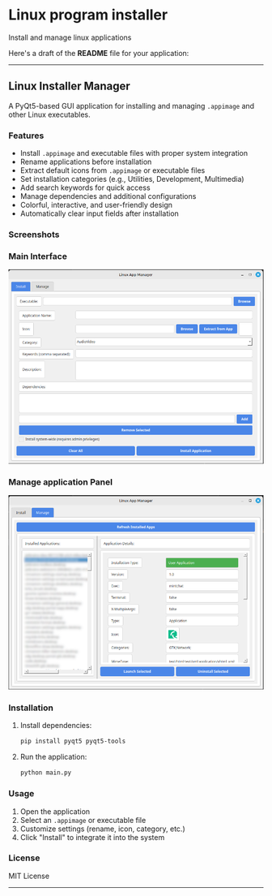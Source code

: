 # Linux program installer
 Install and manage linux applications

 Here's a draft of the **README** file for your application:  

---

## **Linux Installer Manager**  
A PyQt5-based GUI application for installing and managing `.appimage` and other Linux executables.  

### **Features**  
- Install `.appimage` and executable files with proper system integration  
- Rename applications before installation  
- Extract default icons from `.appimage` or executable files  
- Set installation categories (e.g., Utilities, Development, Multimedia)  
- Add search keywords for quick access  
- Manage dependencies and additional configurations  
- Colorful, interactive, and user-friendly design  
- Automatically clear input fields after installation  

### **Screenshots**  
### Main Interface
![Main UI](screenshots/main-ui.png)

### Manage application Panel
![Manage application](screenshots/Manage-application.png)

### **Installation**  
1. Install dependencies:  
   ```sh
   pip install pyqt5 pyqt5-tools
   ```
2. Run the application:  
   ```sh
   python main.py
   ```

### **Usage**  
1. Open the application  
2. Select an `.appimage` or executable file  
3. Customize settings (rename, icon, category, etc.)  
4. Click "Install" to integrate it into the system  

### **License**  
MIT License  

---


